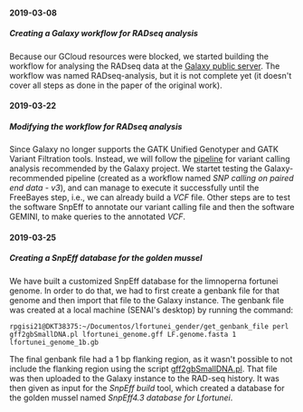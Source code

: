 #### 2019-03-08  
##### Creating a Galaxy workflow for RADseq analysis  
Because our GCloud resources were blocked, we started building the workflow for analysing the RADseq data at the [Galaxy public server](https://usegalaxy.org/). The workflow was named RADseq-analysis, but it is not complete yet (it doesn't cover all steps as done in the paper of the original work).  

#### 2019-03-22  
##### Modifying the workflow for RADseq analysis  
Since Galaxy no longer supports the GATK Unified Genotyper and GATK Variant Filtration tools. Instead, we will follow the [pipeline](https://galaxyproject.github.io/training-material/topics/variant-analysis/tutorials/dip/tutorial.html) for variant calling analysis recommended by the Galaxy project. We startet testing the Galaxy-recommended pipeline (created as a workflow named *SNP calling on paired end data - v3*), and can manage to execute it successfully until the FreeBayes step, i.e., we can already build a *VCF* file. Other steps are to test the software SnpEff to annotate our variant calling file and then the software GEMINI, to make queries to the annotated *VCF*.  

#### 2019-03-25  
##### Creating a SnpEff database for the golden mussel 
We have built a customized SnpEff database for the limnoperna fortunei genome. In order to do that, we had to first create a genbank file for that genome and then import that file to the Galaxy instance. The genbank file was created at a local machine (SENAI's desktop) by running the command:  

```console  
rpgisi21@DKT38375:~/Documentos/lfortunei_gender/get_genbank_file perl gff2gbSmallDNA.pl lfortunei_genome.gff LF.genome.fasta 1 lfortunei_genome_1b.gb
```  

The final genbank file had a 1 bp flanking region, as it wasn't possible to not include the flanking region using the script [gff2gbSmallDNA.pl](https://github.com/biobureaubiotech/pipelineGoldenMusselAssembly/blob/master/scripts/gff2gbSmallDNA.pl). That file was then uploaded to the Galaxy instance to the RAD-seq history. It was then given as input for the *SnpEff build* tool, which created a database for the golden mussel named *SnpEff4.3 database for Lfortunei*. 

